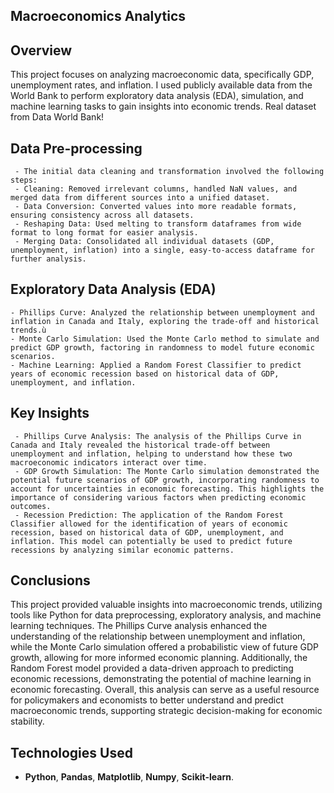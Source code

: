 
## **Macroeconomics Analytics**
## **Overview**
This project focuses on analyzing macroeconomic data, specifically GDP, unemployment rates, and inflation. I used publicly available data from the World Bank to perform exploratory data analysis (EDA), simulation, and machine learning tasks to gain insights into economic trends.
Real dataset from Data World Bank!

## **Data Pre-processing**
     - The initial data cleaning and transformation involved the following steps:
     - Cleaning: Removed irrelevant columns, handled NaN values, and merged data from different sources into a unified dataset.
     - Data Conversion: Converted values into more readable formats, ensuring consistency across all datasets.
     - Reshaping Data: Used melting to transform dataframes from wide format to long format for easier analysis.
     - Merging Data: Consolidated all individual datasets (GDP, unemployment, inflation) into a single, easy-to-access dataframe for further analysis.

## **Exploratory Data Analysis (EDA)**
    - Phillips Curve: Analyzed the relationship between unemployment and inflation in Canada and Italy, exploring the trade-off and historical trends.ù
    - Monte Carlo Simulation: Used the Monte Carlo method to simulate and predict GDP growth, factoring in randomness to model future economic scenarios.
    - Machine Learning: Applied a Random Forest Classifier to predict years of economic recession based on historical data of GDP, unemployment, and inflation.

## **Key Insights**
     - Phillips Curve Analysis: The analysis of the Phillips Curve in Canada and Italy revealed the historical trade-off between unemployment and inflation, helping to understand how these two macroeconomic indicators interact over time.
     - GDP Growth Simulation: The Monte Carlo simulation demonstrated the potential future scenarios of GDP growth, incorporating randomness to account for uncertainties in economic forecasting. This highlights the importance of considering various factors when predicting economic outcomes.
     - Recession Prediction: The application of the Random Forest Classifier allowed for the identification of years of economic recession, based on historical data of GDP, unemployment, and inflation. This model can potentially be used to predict future recessions by analyzing similar economic patterns.

## **Conclusions**
This project provided valuable insights into macroeconomic trends, utilizing tools like Python for data preprocessing, exploratory analysis, and machine learning techniques. The Phillips Curve analysis enhanced the understanding of the relationship between unemployment and inflation, while the Monte Carlo simulation offered a probabilistic view of future GDP growth, allowing for more informed economic planning. Additionally, the Random Forest model provided a data-driven approach to predicting economic recessions, demonstrating the potential of machine learning in economic forecasting. Overall, this analysis can serve as a useful resource for policymakers and economists to better understand and predict macroeconomic trends, supporting strategic decision-making for economic stability.


## **Technologies Used**
  - **Python**, **Pandas**, **Matplotlib**, **Numpy**, **Scikit-learn**.
